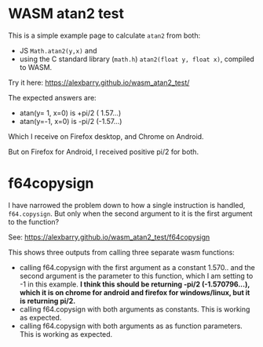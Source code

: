 # WASM atan2 test

This is a simple example page to calculate `atan2` from both:
* JS `Math.atan2(y,x)` and
* using the C standard library (`math.h`) `atan2(float y, float x)`, compiled to WASM.

Try it here: https://alexbarry.github.io/wasm_atan2_test/

The expected answers are:
* atan(y= 1, x=0) is +pi/2 ( 1.57...)
* atan(y=-1, x=0) is -pi/2 (-1.57...)

Which I receive on Firefox desktop, and Chrome on Android.

But on Firefox for Android, I received positive pi/2 for both.

# f64copysign

I have narrowed the problem down to how a single instruction is handled, `f64.copysign`. But only when the second argument to it is the first argument to the function?

See: https://alexbarry.github.io/wasm_atan2_test/f64copysign

This shows three outputs from calling three separate wasm functions:
* calling f64.copysign with the first argument as a constant 1.570.. and the second argument is the parameter to this function, which I am setting to -1 in this example. **I think this should be returning -pi/2 (-1.570796...), which it is on chrome for android and firefox for windows/linux, but it is returning pi/2.**
* calling f64.copysign with both arguments as constants. This is working as expected.
* calling f64.copysign with both arguments as as function parameters. This is working as expected.
